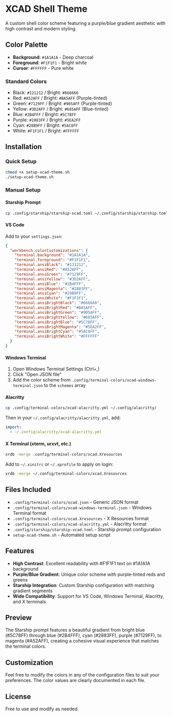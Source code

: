 # XCAD Shell Theme

A custom shell color scheme featuring a purple/blue gradient aesthetic with high contrast and modern styling.

## Color Palette

- **Background**: `#1A1A1A` - Deep charcoal
- **Foreground**: `#F1F1F1` - Bright white
- **Cursor**: `#FFFFFF` - Pure white

### Standard Colors
- Black: `#121212` / Bright: `#666666`
- Red: `#A52AFF` / Bright: `#BA5AFF` (Purple-tinted)
- Green: `#7129FF` / Bright: `#905AFF` (Purple-tinted)
- Yellow: `#3D2AFF` / Bright: `#685AFF` (Blue-tinted)
- Blue: `#2B4FFF` / Bright: `#5C78FF`
- Purple: `#2883FF` / Bright: `#5EA2FF`
- Cyan: `#28B9FF` / Bright: `#5AC8FF`
- White: `#F1F1F1` / Bright: `#FFFFFF`

## Installation

### Quick Setup
```bash
chmod +x setup-xcad-theme.sh
./setup-xcad-theme.sh
```

### Manual Setup

#### Starship Prompt
```bash
cp .config/starship/starship-xcad.toml ~/.config/starship/starship.toml
```

#### VS Code
Add to your `settings.json`:
```json
{
  "workbench.colorCustomizations": {
    "terminal.background": "#1A1A1A",
    "terminal.foreground": "#F1F1F1",
    "terminal.ansiBlack": "#121212",
    "terminal.ansiRed": "#A52AFF",
    "terminal.ansiGreen": "#7129FF",
    "terminal.ansiYellow": "#3D2AFF",
    "terminal.ansiBlue": "#2B4FFF",
    "terminal.ansiMagenta": "#2883FF",
    "terminal.ansiCyan": "#28B9FF",
    "terminal.ansiWhite": "#F1F1F1",
    "terminal.ansiBrightBlack": "#666666",
    "terminal.ansiBrightRed": "#BA5AFF",
    "terminal.ansiBrightGreen": "#905AFF",
    "terminal.ansiBrightYellow": "#685AFF",
    "terminal.ansiBrightBlue": "#5C78FF",
    "terminal.ansiBrightMagenta": "#5EA2FF",
    "terminal.ansiBrightCyan": "#5AC8FF",
    "terminal.ansiBrightWhite": "#FFFFFF"
  }
}
```

#### Windows Terminal
1. Open Windows Terminal Settings (Ctrl+,)
2. Click "Open JSON file"
3. Add the color scheme from `.config/terminal-colors/xcad-windows-terminal.json` to the `schemes` array

#### Alacritty
```bash
cp .config/terminal-colors/xcad-alacritty.yml ~/.config/alacritty/
```

Then in your `~/.config/alacritty/alacritty.yml`, add:
```yaml
import:
  - ~/.config/alacritty/xcad-alacritty.yml
```

#### X Terminal (xterm, urxvt, etc.)
```bash
xrdb -merge .config/terminal-colors/xcad.Xresources
```

Add to `~/.xinitrc` or `~/.xprofile` to apply on login:
```bash
xrdb -merge ~/.config/terminal-colors/xcad.Xresources
```

## Files Included

- `.config/terminal-colors/xcad.json` - Generic JSON format
- `.config/terminal-colors/xcad-windows-terminal.json` - Windows Terminal format
- `.config/terminal-colors/xcad.Xresources` - X Resources format
- `.config/terminal-colors/xcad-alacritty.yml` - Alacritty format
- `.config/starship/starship-xcad.toml` - Starship prompt configuration
- `setup-xcad-theme.sh` - Automated setup script

## Features

- **High Contrast**: Excellent readability with #F1F1F1 text on #1A1A1A background
- **Purple/Blue Gradient**: Unique color scheme with purple-tinted reds and greens
- **Starship Integration**: Custom Starship configuration with matching gradient segments
- **Wide Compatibility**: Support for VS Code, Windows Terminal, Alacritty, and X terminals

## Preview

The Starship prompt features a beautiful gradient from bright blue (#5C78FF) through blue (#2B4FFF), cyan (#2883FF), purple (#7129FF), to magenta (#A52AFF), creating a cohesive visual experience that matches the terminal colors.

## Customization

Feel free to modify the colors in any of the configuration files to suit your preferences. The color values are clearly documented in each file.

## License

Free to use and modify as needed.
